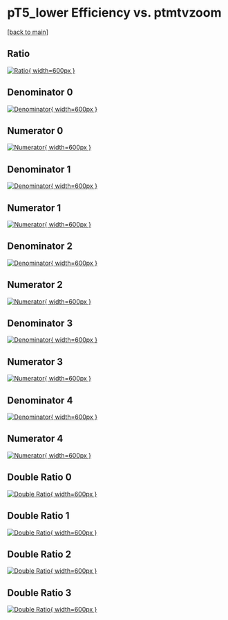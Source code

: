 # pT5_lower Efficiency vs. ptmtvzoom

[[back to main](./)]



## Ratio

[![Ratio](../mtv/var/pT5_lower_xtr_0_0_eff_ptmtvzoom.png){ width=600px }](../mtv/var/pT5_lower_xtr_0_0_eff_ptmtvzoom.pdf)

## Denominator 0

[![Denominator](../mtv/den/pT5_lower_xtr_0_0_eff_ptmtvzoom_den0.png){ width=600px }](../mtv/den/pT5_lower_xtr_0_0_eff_ptmtvzoom_den0.pdf)

## Numerator 0

[![Numerator](../mtv/num/pT5_lower_xtr_0_0_eff_ptmtvzoom_num0.png){ width=600px }](../mtv/num/pT5_lower_xtr_0_0_eff_ptmtvzoom_num0.pdf)

## Denominator 1

[![Denominator](../mtv/den/pT5_lower_xtr_0_0_eff_ptmtvzoom_den1.png){ width=600px }](../mtv/den/pT5_lower_xtr_0_0_eff_ptmtvzoom_den1.pdf)

## Numerator 1

[![Numerator](../mtv/num/pT5_lower_xtr_0_0_eff_ptmtvzoom_num1.png){ width=600px }](../mtv/num/pT5_lower_xtr_0_0_eff_ptmtvzoom_num1.pdf)

## Denominator 2

[![Denominator](../mtv/den/pT5_lower_xtr_0_0_eff_ptmtvzoom_den2.png){ width=600px }](../mtv/den/pT5_lower_xtr_0_0_eff_ptmtvzoom_den2.pdf)

## Numerator 2

[![Numerator](../mtv/num/pT5_lower_xtr_0_0_eff_ptmtvzoom_num2.png){ width=600px }](../mtv/num/pT5_lower_xtr_0_0_eff_ptmtvzoom_num2.pdf)

## Denominator 3

[![Denominator](../mtv/den/pT5_lower_xtr_0_0_eff_ptmtvzoom_den3.png){ width=600px }](../mtv/den/pT5_lower_xtr_0_0_eff_ptmtvzoom_den3.pdf)

## Numerator 3

[![Numerator](../mtv/num/pT5_lower_xtr_0_0_eff_ptmtvzoom_num3.png){ width=600px }](../mtv/num/pT5_lower_xtr_0_0_eff_ptmtvzoom_num3.pdf)

## Denominator 4

[![Denominator](../mtv/den/pT5_lower_xtr_0_0_eff_ptmtvzoom_den4.png){ width=600px }](../mtv/den/pT5_lower_xtr_0_0_eff_ptmtvzoom_den4.pdf)

## Numerator 4

[![Numerator](../mtv/num/pT5_lower_xtr_0_0_eff_ptmtvzoom_num4.png){ width=600px }](../mtv/num/pT5_lower_xtr_0_0_eff_ptmtvzoom_num4.pdf)

## Double Ratio 0

[![Double Ratio](../mtv/ratio/pT5_lower_xtr_0_0_eff_ptmtvzoom_ratio0.png){ width=600px }](../mtv/ratio/pT5_lower_xtr_0_0_eff_ptmtvzoom_ratio0.pdf)

## Double Ratio 1

[![Double Ratio](../mtv/ratio/pT5_lower_xtr_0_0_eff_ptmtvzoom_ratio1.png){ width=600px }](../mtv/ratio/pT5_lower_xtr_0_0_eff_ptmtvzoom_ratio1.pdf)

## Double Ratio 2

[![Double Ratio](../mtv/ratio/pT5_lower_xtr_0_0_eff_ptmtvzoom_ratio2.png){ width=600px }](../mtv/ratio/pT5_lower_xtr_0_0_eff_ptmtvzoom_ratio2.pdf)

## Double Ratio 3

[![Double Ratio](../mtv/ratio/pT5_lower_xtr_0_0_eff_ptmtvzoom_ratio3.png){ width=600px }](../mtv/ratio/pT5_lower_xtr_0_0_eff_ptmtvzoom_ratio3.pdf)

